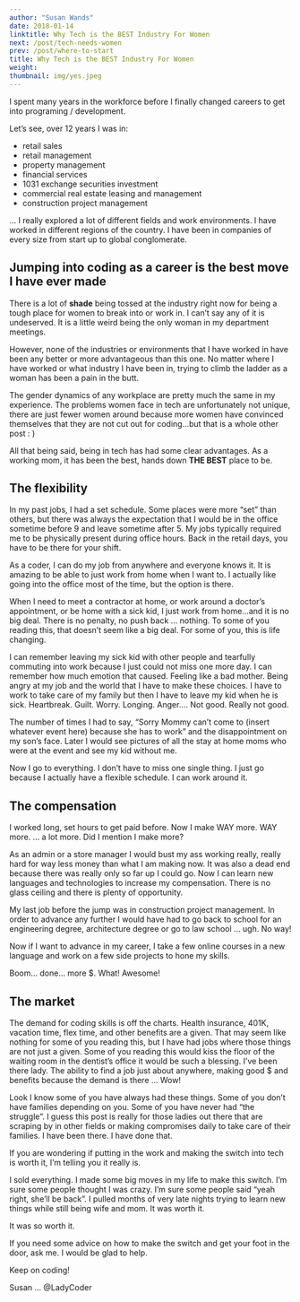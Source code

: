```yaml
---
author: "Susan Wands"
date: 2018-01-14
linktitle: Why Tech is the BEST Industry For Women
next: /post/tech-needs-women
prev: /post/where-to-start
title: Why Tech is the BEST Industry For Women
weight:
thumbnail: img/yes.jpeg 
---
```



I spent many years in the workforce before I finally changed careers to get into programing / development.

 

Let’s see, over 12 years I was in:

- retail sales
- retail management
- property management
- financial services
- 1031 exchange securities investment
- commercial real estate leasing and management
- construction project management

… I really explored a lot of different fields and work environments. I have worked in different regions of the country.  I have been in companies of every size from start up to global conglomerate.

 

## Jumping into coding as a career is the best move I have ever made

 

There is a lot of **shade** being tossed at the industry right now for being a tough place for women to break into or work in.  I can’t say any of it is undeserved. It is a little weird being the only woman in my department meetings.  

However, none of the industries or environments that I have worked in have been any better or more advantageous than this one. No matter where I have worked or what industry I have been in, trying to climb the ladder as a woman has been a pain in the butt. 

The gender dynamics of any workplace are pretty much the same in my experience. The problems women face in tech are unfortunately not unique, there are just fewer women around because more women have convinced themselves that they are not cut out for coding…but that is a whole other post : )

All that being said, being in tech has had some clear advantages. As a working mom, it has been the best, hands down **THE BEST** place to be.

 

## The flexibility

 

In my past jobs, I had a set schedule.  Some places were more “set” than others, but there was always the expectation that I would be in the office sometime before 9 and leave sometime after 5. My jobs typically required me to be physically present during office hours.  Back in the retail days, you have to be there for your shift.  

As a coder, I can do my job from anywhere and everyone knows it. It is amazing to be able to just work from home when I want to. I actually like going into the office most of the time, but the option is there.  

When I need to meet a contractor at home, or work around a doctor’s appointment, or be home with a sick kid, I just work from home…and it is no big deal. There is no penalty, no push back … nothing. To some of you reading this, that doesn’t seem like a big deal. For some of you, this is life changing.


I can remember leaving my sick kid with other people and tearfully commuting into work because I just could not miss one more day. I can remember how much emotion that caused. Feeling like a bad mother. Being angry at my job and the world that I have to make these choices. I have to work to take care of my family but then I have to leave my kid when he is sick. Heartbreak. Guilt. Worry. Longing. Anger…. Not good.  Really not good.

 
The number of times I had to say, “Sorry Mommy can’t come to (insert whatever event here) because she has to work” and the disappointment on my son’s face.  Later I would see pictures of all the stay at home moms who were at the event and see my kid without me.  

Now I go to everything. I don’t have to miss one single thing. I just go because I actually have a flexible schedule.  I can work around it. 

 

## The compensation

 

I worked long, set hours to get paid before.  Now I make WAY more.  WAY more. … a lot more. Did I mention I make more? 

As an admin or a store manager I would bust my ass working really, really hard for way less money than what I am making now.  It was also a dead end because there was really only so far up I could go. Now I can learn new languages and technologies to increase my compensation.  There is no glass ceiling and there is plenty of opportunity.

 

My last job before the jump was in construction project management.  In order to advance any further I would have had to go back to school for an engineering degree, architecture degree or go to law school … ugh. No way!  

Now if I want to advance in my career, I take a few online courses in a new language and work on a few side projects to hone my skills.  

Boom… done… more $.  What!  Awesome!

 

## The market

 

The demand for coding skills is off the charts.  Health insurance, 401K, vacation time, flex time, and other benefits are a given. That may seem like nothing for some of you reading this, but I have had jobs where those things are not just a given. Some of you reading this would kiss the floor of the waiting room in the dentist’s office it would be such a blessing.  I’ve been there lady. The ability to find a job just about anywhere, making good $ and benefits because the demand is there … Wow!

 

 

Look I know some of you have always had these things.  Some of you don’t have families depending on you.  Some of you have never had “the struggle”.  I guess this post is really for those ladies out there that are scraping by in other fields or making compromises daily to take care of their families. I have been there. I have done that. 

If you are wondering if putting in the work and making the switch into tech is worth it, I’m telling you it really is. 

I sold everything. I made some big moves in my life to make this switch. I’m sure some people thought I was crazy. I’m sure some people said “yeah right, she’ll be back”. I pulled months of very late nights trying to learn new things while still being wife and mom. It was worth it.  

It was so worth it.

 

If you need some advice on how to make the switch and get your foot in the door, ask me. I would be glad to help.

Keep on coding!

Susan ... @LadyCoder
